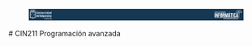 <figure>
  <center>
    <img src="https://raw.githubusercontent.com/g-courses/resources/refs/heads/main/imgs/head01.png">
  </center>
</figure>
# CIN211 Programación avanzada
